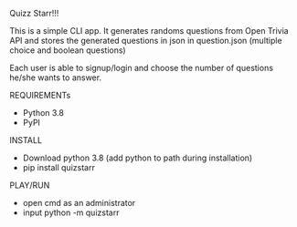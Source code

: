 Quizz Starr!!!

This is a simple CLI app.
It generates randoms questions from Open Trivia API and stores the generated questions in json in question.json (multiple choice and boolean questions)

Each user is able to signup/login and choose the number of questions he/she wants to answer.

REQUIREMENTs
 * Python 3.8
 * PyPI

INSTALL
 * Download python 3.8 (add python to path during installation)
 * pip install quizstarr

PLAY/RUN
 * open cmd as an administrator
 * input python -m quizstarr
